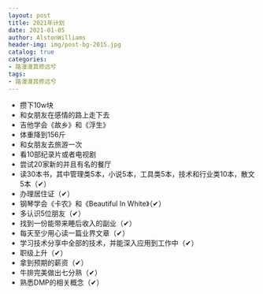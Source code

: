 ```yaml
---
layout: post
title: 2021年计划
date: 2021-01-05
author: AlstonWilliams
header-img: img/post-bg-2015.jpg
catalog: true
categories:
- 路漫漫其修远兮
tags:
- 路漫漫其修远兮
---
```


- 攒下10w块
- 和女朋友在感情的路上走下去
- 吉他学会《故乡》和《浮生》
- 体重降到156斤
- 和女朋友去旅游一次
- 看10部纪录片或者电视剧
- 尝试20家新的并且有名的餐厅
- 读30本书，其中管理类5本，小说5本，工具类5本，技术和行业类10本，散文5本（✔）
- 办理居住证（✔）
- 钢琴学会《卡农》和《Beautiful In White》（✔）
- 多认识5位朋友（✔）
- 找到一份能带来睡后收入的副业（✔）
- 每天至少用心读一篇业界文章（✔）
- 学习技术分享中全部的技术，并能深入应用到工作中（✔）
- 职级上升（✔）
- 拿到预期的薪资（✔）
- 牛排完美做出七分熟（✔）
- 熟悉DMP的相关概念（✔）
